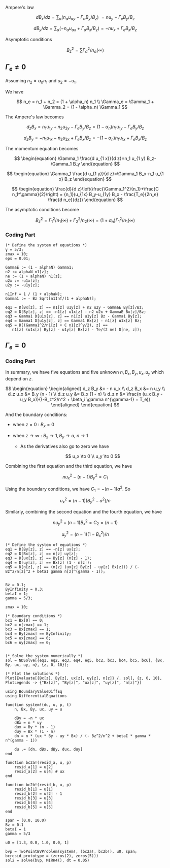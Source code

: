 Ampere's law

$$
\begin{equation}
d B_x / d z 
= \sum_\alpha\left(n_\alpha u_{\alpha y}-\Gamma_\alpha B_y / B_z\right) \
= n u_y-\Gamma_e B_y / B_z
\end{equation}
$$

$$
\begin{equation}
d B_y / d z 
= \sum_\alpha\left(-n_\alpha u_{\alpha x}+\Gamma_\alpha B_x / B_z\right) 
= -n u_x+\Gamma_e B_x / B_z
\end{equation}
$$

Asymptotic conditions

$$
{B_z}^2 = \sum \Gamma_{\alpha}^2/n_{\alpha}(\infty)
$$

## $\Gamma_e \neq 0$

Assuming $n_2 = \alpha_n n_1$ and $u_2 = - u_1$.

We have 

$$
n_e = n_1 + n_2 = (1 + \alpha_n) n_1
\\
\Gamma_e = \Gamma_1 + \Gamma_2 = (1 - \alpha_n) \Gamma_1
$$

The Ampere's law becomes

$$
\begin{equation}
d_z B_x = n_1 u_{1y} + n_2 u_{2y} - \Gamma_e B_y / B_z
    = (1 - \alpha_n) n_1 u_{1y} - \Gamma_e B_y / B_z
\end{equation}
$$

$$
\begin{equation}
d_z B_y = - n_1 u_{1x} - n_2 u_{2x} + \Gamma_e B_x / B_z
    = - (1 - \alpha_n) n_1 u_{1x} + \Gamma_e B_x / B_z
\end{equation}
$$

The momentum equation becomes

$$
\begin{equation}
\Gamma_1 \frac{d u_{1 x}}{d z}=n_1 u_{1 y} B_z-\Gamma_1 B_y
\end{equation}
$$

$$
\begin{equation}
\Gamma_1 \frac{d u_{1 y}}{d z}=\Gamma_1 B_x-n_1 u_{1 x} B_z
\end{equation}
$$

$$
\begin{equation}
\frac{d}{d z}\left(\frac{\Gamma_1^2}{n_1}+\frac{C n_1^\gamma}{2}\right) = {n_1}(u_{1x} B_y-u_{1y} B_x - \frac{T_e}{2n_e} \frac{d n_e}{dz})
\end{equation}
$$

The asymptotic conditions become

$$
{B_z}^2 = \Gamma_1^2/n_1(\infty) + \Gamma_2^2/n_2(\infty) 
= (1+\alpha_n) \Gamma_1^2/n_1(\infty)
$$

### Coding Part

```{mathematica}
(* Define the system of equations *)
γ = 5/3;
zmax = 10;
eps = 0.01;

GammaE := (1 - alphaN) Gamma1;
n2 := alphaN n1[z];
ne := (1 + alphaN) n1[z];
u2x := -u1x[z];
u2y := -u1y[z];

n1Inf = 1 / (1 + alphaN);
Gamma1 := - Bz Sqrt[n1Inf/(1 + alphaN)];

eq1 = D[Bx[z], z] == n1[z] u1y[z] + n2 u2y - GammaE By[z]/Bz;
eq2 = D[By[z], z] == -n1[z] u1x[z] - n2 u2x + GammaE Bx[z]/Bz;
eq3 = Gamma1 D[u1x[z], z] == n1[z] u1y[z] Bz - Gamma1 By[z];
eq4 = Gamma1 D[u1y[z], z] == Gamma1 Bx[z] - n1[z] u1x[z] Bz;
eq5 = D[(Gamma1^2/n1[z] + C n1[z]^γ/2), z] == 
   n1[z] (u1x[z] By[z] - u1y[z] Bx[z] - Te/(2 ne) D[ne, z]);
```

## $\Gamma_e = 0$

### Coding Part

In summary, we have five equations and five unknown $n, B_x, B_y, u_x, u_y$ which depend on $z$.

$$
\begin{equation}
\begin{aligned}
d_z B_y  &= - n u_x
\\
d_z B_x &= n u_y
\\
d_z u_x &= B_y (n - 1)
\\
d_z u_y &= B_x (1 - n)
\\
d_z n &= \frac{n (u_x B_y - u_y B_x)}{(-B_z^2/n^2 + \beta_i \gamma n^{\gamma-1} + T_e)}
\end{aligned}
\end{equation}
$$

And the boundary conditions:

* when $z=0$ :  $B_x =0$
* when $z \to \infty$ : $B_x \to 1, B_y \to a$, $n \to 1$

  * As the derivatives also go to zero we have

    $$
    u_x \to 0
    \\
    u_y \to 0
    $$

Combining the first equation and the third equation, we have

$$
n u_x^2 - (n - 1) B_y^2 = C_1
$$

Using the boundary conditions, we have $C_1 = - (n - 1) a^2$. So

$$
u_x^2 = (n-1)(B_y^2 - a^2) / n
$$

Similarly, combining the second equation and the fourth equation, we have

$$
n u_y^2  + (n-1) B_x^2 = C_2 = (n-1)
$$

$$
u_y^2 = (n - 1) (1 - B_x^2) / n
$$

```{mathematica}
(* Define the system of equations *)
eq1 = D[By[z], z] == -n[z] ux[z];
eq2 = D[Bx[z], z] == n[z] uy[z];
eq3 = D[ux[z], z] == By[z] (n[z] - 1);
eq4 = D[uy[z], z] == Bx[z] (1 - n[z]);
eq5 = D[n[z], z] == (n[z] (ux[z] By[z] - uy[z] Bx[z])) / (- Bz^2/n[z]^2 + betaI gamma n[z]^(gamma - 1));


Bz = 0.1;
ByInfinity = 0.3;
betaI = 1;
gamma = 5/3;

zmax = 10;

(* Boundary conditions *)
bc1 = Bx[0] == 0;
bc2 = n[zmax] == 1;
bc3 = Bx[zmax] == 1;
bc4 = By[zmax] == ByInfinity;
bc5 = ux[zmax] == 0;
bc6 = uy[zmax] == 0;


(* Solve the system numerically *)
sol = NDSolve[{eq1, eq2, eq3, eq4, eq5, bc2, bc3, bc4, bc5, bc6}, {Bx, By, ux, uy, n}, {z, 0, 10}];

(* Plot the solutions *)
Plot[Evaluate[{Bx[z], By[z], ux[z], uy[z], n[z]} /. sol], {z, 0, 10}, PlotLegends -> {"Bx[z]", "By[z]", "ux[z]", "uy[z]", "n[z]"}]
```

```{julia}
using BoundaryValueDiffEq
using DifferentialEquations

function system!(du, u, p, t)
    n, Bx, By, ux, uy = u

    dBy = -n * ux
    dBx = n * uy
    dux = By * (n - 1)
    duy = Bx * (1 - n)
    dn = n * (ux * By - uy * Bx) / (- Bz^2/n^2 + betaI * gamma * n^(gamma - 1))

    du .= [dn, dBx, dBy, dux, duy]
end

function bc2a!(resid_a, u, p)
    resid_a[1] = u[2]
    resid_a[2] = u[4] # ux
end

function bc2b!(resid_b, u, p)
    resid_b[1] = u[1]
    resid_b[2] = u[2] - 1
    resid_b[3] = u[3]
    resid_b[4] = u[4]
    resid_b[5] = u[5]
end

span = (0.0, 10.0)
Bz = 0.1
betaI = 1
gamma = 5/3

u0 = [1.3, 0.0, 1.0, 0.0, 1]

bvp = TwoPointBVProblem(system!, (bc2a!, bc2b!), u0, span; bcresid_prototype = (zeros(2), zeros(5)))
sol2 = solve(bvp, MIRK4(), dt = 0.05)
```
